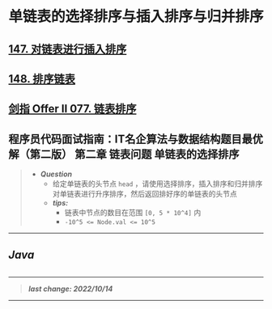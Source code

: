 # 单链表的选择排序与插入排序与归并排序

## [147. 对链表进行插入排序](https://leetcode.cn/problems/insertion-sort-list/)

## [148. 排序链表](https://leetcode.cn/problems/sort-list/)

## [剑指 Offer II 077. 链表排序](https://leetcode.cn/problems/7WHec2/)

## 程序员代码面试指南：IT名企算法与数据结构题目最优解（第二版） 第二章 链表问题 单链表的选择排序

> - ***Question***
>   - 给定单链表的头节点 `head` ，请使用选择排序，插入排序和归并排序对单链表进行升序排序，然后返回排好序的单链表的头节点
>   - ***tips:***
>     - 链表中节点的数目在范围 `[0, 5 * 10^4]` 内
>     - `-10^5 <= Node.val <= 10^5`

---

## *Java*

```java

```

---

> ***last change: 2022/10/14***

---

